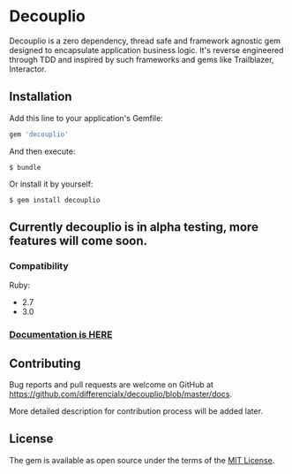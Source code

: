 # Decouplio

Decouplio is a zero dependency, thread safe and framework agnostic gem designed to encapsulate application business logic. It's reverse engineered through TDD and inspired by such frameworks and gems like Trailblazer, Interactor.

## Installation

Add this line to your application's Gemfile:

```ruby
gem 'decouplio'
```

And then execute:

    $ bundle

Or install it by yourself:

    $ gem install decouplio

## Currently decouplio is in alpha testing, more features will come soon.

### Compatibility
  Ruby:
 - 2.7
 - 3.0

### [Documentation is HERE](https://differencialx.github.io/decouplio.github.io/)

## Contributing

Bug reports and pull requests are welcome on GitHub at https://github.com/differencialx/decouplio/blob/master/docs.

More detailed description for contribution process will be added later.

## License

The gem is available as open source under the terms of the [MIT License](https://opensource.org/licenses/MIT).
